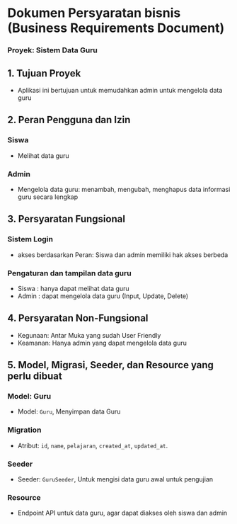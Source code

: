 # Dokumen Persyaratan bisnis (Business Requirements Document)

### Proyek: Sistem Data Guru

## 1. Tujuan Proyek
- Aplikasi ini bertujuan untuk memudahkan admin untuk mengelola data guru

## 2. Peran Pengguna dan Izin
### Siswa
- Melihat data guru

### Admin
- Mengelola data guru: menambah, mengubah, menghapus data informasi guru secara lengkap

## 3. Persyaratan Fungsional
### Sistem Login
- akses berdasarkan Peran: Siswa dan admin memiliki hak akses berbeda

### Pengaturan dan tampilan data guru
- Siswa : hanya dapat melihat data guru
- Admin : dapat mengelola data guru (Input, Update, Delete)

## 4. Persyaratan Non-Fungsional
- Kegunaan: Antar Muka yang sudah User Friendly
- Keamanan: Hanya admin yang dapat mengelola data guru

## 5. Model, Migrasi, Seeder, dan Resource yang perlu dibuat
### Model: Guru
- Model: `Guru`, Menyimpan data Guru

### Migration
- Atribut: `id`, `name`, `pelajaran`, `created_at`, `updated_at`.
### Seeder
- Seeder: `GuruSeeder`, Untuk mengisi data guru awal untuk pengujian
### Resource
- Endpoint API untuk data guru, agar dapat diakses oleh siswa dan admin
